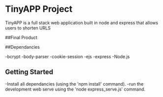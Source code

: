 # TinyAPP Project

TinyAPP is a full stack web application built in node and express that allows users to shorten URLS

##Final Product

##Dependancies 

-bcrypt
-body-parser
-cookie-session
-ejs
-express
-Node.js

## Getting Started 

-Install all dependancies (using the 'npm install' command).
-run the development web serve using the 'node express_serve.js' command.



